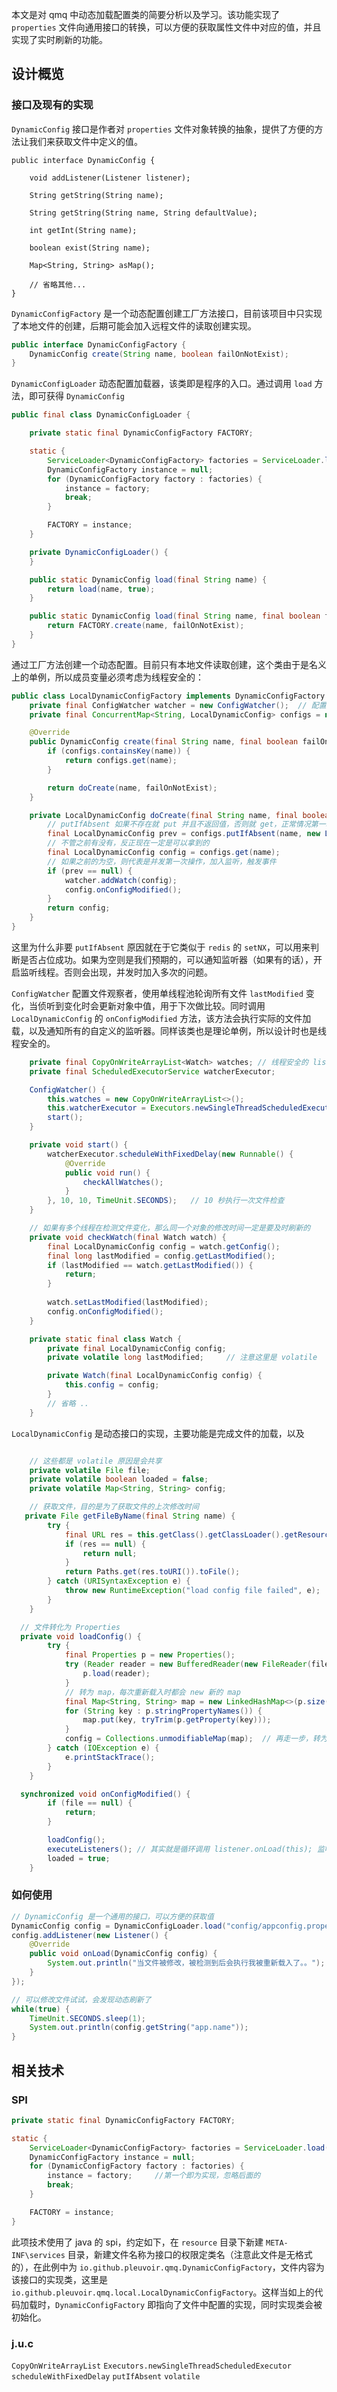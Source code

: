 
本文是对 qmq 中动态加载配置类的简要分析以及学习。该功能实现了 `properties` 文件向通用接口的转换，可以方便的获取属性文件中对应的值，并且实现了实时刷新的功能。

## 设计概览

### 接口及现有的实现

`DynamicConfig` 接口是作者对 `properties` 文件对象转换的抽象，提供了方便的方法让我们来获取文件中定义的值。

```
public interface DynamicConfig {
	
    void addListener(Listener listener);

    String getString(String name);

    String getString(String name, String defaultValue);

    int getInt(String name);

    boolean exist(String name);

    Map<String, String> asMap();

	// 省略其他...
}
```

`DynamicConfigFactory` 是一个动态配置创建工厂方法接口，目前该项目中只实现了本地文件的创建，后期可能会加入远程文件的读取创建实现。

```java
public interface DynamicConfigFactory {
	DynamicConfig create(String name, boolean failOnNotExist);
}
```

`DynamicConfigLoader` 动态配置加载器，该类即是程序的入口。通过调用 `load` 方法，即可获得 `DynamicConfig`

```java
public final class DynamicConfigLoader {

    private static final DynamicConfigFactory FACTORY;

    static {
        ServiceLoader<DynamicConfigFactory> factories = ServiceLoader.load(DynamicConfigFactory.class);
        DynamicConfigFactory instance = null;
        for (DynamicConfigFactory factory : factories) {
            instance = factory;
            break;
        }

        FACTORY = instance;
    }

    private DynamicConfigLoader() {
    }

    public static DynamicConfig load(final String name) {
        return load(name, true);
    }

    public static DynamicConfig load(final String name, final boolean failOnNotExist) {
        return FACTORY.create(name, failOnNotExist);
    }
}
```

通过工厂方法创建一个动态配置。目前只有本地文件读取创建，这个类由于是名义上的单例，所以成员变量必须考虑为线程安全的：

```java
public class LocalDynamicConfigFactory implements DynamicConfigFactory {
	private final ConfigWatcher watcher = new ConfigWatcher();	// 配置文件观察者，当文件发生变动时会重新加载文件，并通知监听器
	private final ConcurrentMap<String, LocalDynamicConfig> configs = new ConcurrentHashMap<>();	// 每一个文件都对应一个 LocalDynamicConfig 类

	@Override
	public DynamicConfig create(final String name, final boolean failOnNotExist) {
		if (configs.containsKey(name)) {
			return configs.get(name);
		}

		return doCreate(name, failOnNotExist);
	}

	private LocalDynamicConfig doCreate(final String name, final boolean failOnNotExist) {
		// putIfAbsent 如果不存在就 put 并且不返回值，否则就 get，正常情况第一次放返回为 null
		final LocalDynamicConfig prev = configs.putIfAbsent(name, new LocalDynamicConfig(name, failOnNotExist));
		// 不管之前有没有，反正现在一定是可以拿到的
		final LocalDynamicConfig config = configs.get(name);
		// 如果之前的为空，则代表是并发第一次操作，加入监听，触发事件
		if (prev == null) {
			watcher.addWatch(config);
			config.onConfigModified();
		}
		return config;
	}
}
```

这里为什么非要 `putIfAbsent` 原因就在于它类似于 `redis` 的 `setNX`，可以用来判断是否占位成功。如果为空则是我们预期的，可以通知监听器（如果有的话），开启监听线程。否则会出现，并发时加入多次的问题。


`ConfigWatcher` 配置文件观察者，使用单线程池轮询所有文件 `lastModified` 变化，当侦听到变化时会更新对象中值，用于下次做比较。同时调用 `LocalDynamicConfig` 的 `onConfigModified` 方法，该方法会执行实际的文件加载，以及通知所有的自定义的监听器。同样该类也是理论单例，所以设计时也是线程安全的。


```java
	private final CopyOnWriteArrayList<Watch> watches; // 线程安全的 list，并且适合多读少些，显然这里读操作多，基本上 addWatcher 只会在启动时调用
	private final ScheduledExecutorService watcherExecutor;

	ConfigWatcher() {
		this.watches = new CopyOnWriteArrayList<>();
		this.watcherExecutor = Executors.newSingleThreadScheduledExecutor();	// 同时只有一个线程执行，可以保证线程执行的顺序和投入线程池的顺序一致（此处并未用到此特性）
		start();
	}

	private void start() {
		watcherExecutor.scheduleWithFixedDelay(new Runnable() {
			@Override
			public void run() {
				checkAllWatches();
			}
		}, 10, 10, TimeUnit.SECONDS); 	// 10 秒执行一次文件检查
	}

	// 如果有多个线程在检测文件变化，那么同一个对象的修改时间一定是要及时刷新的
	private void checkWatch(final Watch watch) {
		final LocalDynamicConfig config = watch.getConfig();
		final long lastModified = config.getLastModified();
		if (lastModified == watch.getLastModified()) {
			return;
		}
		
		watch.setLastModified(lastModified);
		config.onConfigModified();
	}

	private static final class Watch {
		private final LocalDynamicConfig config;
		private volatile long lastModified;		// 注意这里是 volatile

		private Watch(final LocalDynamicConfig config) {
			this.config = config;
		}
		// 省略 ..
	}
```


`LocalDynamicConfig` 是动态接口的实现，主要功能是完成文件的加载，以及

```java

	// 这些都是 volatile 原因是会共享
    private volatile File file;
    private volatile boolean loaded = false;
    private volatile Map<String, String> config;

	// 获取文件，目的是为了获取文件的上次修改时间
   private File getFileByName(final String name) {
        try {
            final URL res = this.getClass().getClassLoader().getResource(name);
            if (res == null) {
                return null;
            }
            return Paths.get(res.toURI()).toFile();
        } catch (URISyntaxException e) {
            throw new RuntimeException("load config file failed", e);
        }
    }

  // 文件转化为 Properties
  private void loadConfig() {
        try {
            final Properties p = new Properties();
            try (Reader reader = new BufferedReader(new FileReader(file))) {
                p.load(reader);
            }
			// 转为 map，每次重新载入时都会 new 新的 map
            final Map<String, String> map = new LinkedHashMap<>(p.size());
            for (String key : p.stringPropertyNames()) {
                map.put(key, tryTrim(p.getProperty(key)));
            }
            config = Collections.unmodifiableMap(map);	// 再走一步，转为不可修改的，防止小白修改了对象属性
        } catch (IOException e) {
        	e.printStackTrace();
        }
    }

  synchronized void onConfigModified() {
        if (file == null) {
            return;
        }

        loadConfig();
        executeListeners(); // 其实就是循环调用 listener.onLoad(this); 监听器载入本类，嗯很合理。这个接口需要我们自己实现。
        loaded = true;
    }
```

### 如何使用

```java
// DynamicConfig 是一个通用的接口，可以方便的获取值
DynamicConfig config = DynamicConfigLoader.load("config/appconfig.properties");
config.addListener(new Listener() {
	@Override
	public void onLoad(DynamicConfig config) {
		System.out.println("当文件被修改，被检测到后会执行我被重新载入了。。");
	}
});

// 可以修改文件试试，会发现动态刷新了
while(true) {
	TimeUnit.SECONDS.sleep(1);
	System.out.println(config.getString("app.name")); 
}
```

## 相关技术

### SPI

```java
private static final DynamicConfigFactory FACTORY;

static {
    ServiceLoader<DynamicConfigFactory> factories = ServiceLoader.load(DynamicConfigFactory.class);
    DynamicConfigFactory instance = null;
    for (DynamicConfigFactory factory : factories) {
        instance = factory;		//第一个即为实现，忽略后面的
        break;
    }

    FACTORY = instance;
}
```

此项技术使用了 java 的 spi，约定如下，在 `resource` 目录下新建 `META-INF\services` 目录，新建文件名称为接口的权限定类名（注意此文件是无格式的），在此例中为 `io.github.pleuvoir.qmq.DynamicConfigFactory`，文件内容为该接口的实现类，这里是 `io.github.pleuvoir.qmq.local.LocalDynamicConfigFactory`。这样当如上的代码加载时，`DynamicConfigFactory` 即指向了文件中配置的实现，同时实现类会被初始化。

### j.u.c

`CopyOnWriteArrayList`
`Executors.newSingleThreadScheduledExecutor`
`scheduleWithFixedDelay`
`putIfAbsent`
`volatile`